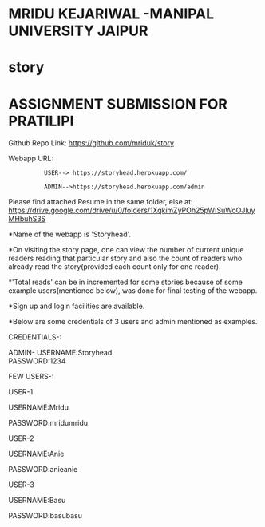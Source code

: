 # MRIDU KEJARIWAL -MANIPAL UNIVERSITY JAIPUR


# story
# ASSIGNMENT SUBMISSION FOR PRATILIPI  

Github Repo Link: https://github.com/mriduk/story

Webapp URL:  

              USER--> https://storyhead.herokuapp.com/

              ADMIN-->https://storyhead.herokuapp.com/admin
              
Please find attached Resume in the same folder, else at:
https://drive.google.com/drive/u/0/folders/1XqkimZyPOh25pWISuWoOJluyMHbuhS3S


*Name of the webapp is 'Storyhead'.

*On visiting the story page, one can view the number of current unique readers reading that particular story and also the count of readers who already read the story(provided each count only for one reader).

*'Total reads' can be in incremented for some stories because of some example users(mentioned below), was done for final testing of the webapp.

*Sign up and login facilities are available.

*Below are some credentials of 3 users and admin mentioned as examples.


CREDENTIALS-:

ADMIN-     USERNAME:Storyhead  
            PASSWORD:1234

FEW USERS-:

USER-1

USERNAME:Mridu 

PASSWORD:mridumridu

USER-2

USERNAME:Anie 

PASSWORD:anieanie

USER-3

USERNAME:Basu

PASSWORD:basubasu

